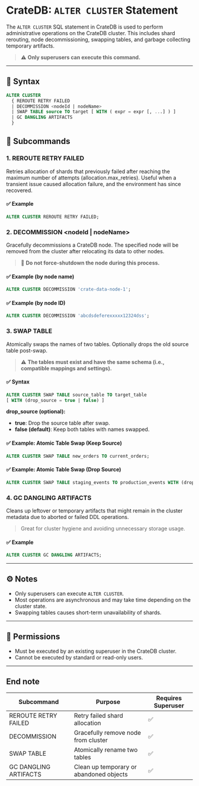 # CrateDB: `ALTER CLUSTER` Statement

The `ALTER CLUSTER` SQL statement in CrateDB is used to perform administrative operations on the CrateDB cluster. This includes shard rerouting, node decommissioning, swapping tables, and garbage collecting temporary artifacts.

> ⚠️ **Only superusers can execute this command.**

---

## 🧠 Syntax

```sql
ALTER CLUSTER
  { REROUTE RETRY FAILED
  | DECOMMISSION <nodeId | nodeName>
  | SWAP TABLE source TO target [ WITH ( expr = expr [, ...] ) ]
  | GC DANGLING ARTIFACTS
  }
```

## 🚀 Subcommands

### 1. REROUTE RETRY FAILED

Retries allocation of shards that previously failed after reaching the maximum number of attempts (allocation.max_retries). Useful when a transient issue caused allocation failure, and the environment has since recovered.

#### ✅ Example

```sql
ALTER CLUSTER REROUTE RETRY FAILED;
```

### 2. DECOMMISSION <nodeId | nodeName>

Gracefully decommissions a CrateDB node. The specified node will be removed from the cluster after relocating its data to other nodes.

> 🛑 **Do not force-shutdown the node during this process.**

#### ✅ Example (by node name)

```sql
ALTER CLUSTER DECOMMISSION 'crate-data-node-1';
```

#### ✅ Example (by node ID)

```sql
ALTER CLUSTER DECOMMISSION 'abcdsdeferexxxxx12324dss';
```

### 3. SWAP TABLE

Atomically swaps the names of two tables. Optionally drops the old source table post-swap.

> ⚠️ **The tables must exist and have the same schema (i.e., compatible mappings and settings).**

#### ✅ Syntax

```sql
ALTER CLUSTER SWAP TABLE source_table TO target_table
[ WITH (drop_source = true | false) ]
```
**drop_source (optional):**

- **true**: Drop the source table after swap.
- **false (default)**: Keep both tables with names swapped.

#### ✅ Example: Atomic Table Swap (Keep Source)

```sql
ALTER CLUSTER SWAP TABLE new_orders TO current_orders;
```

#### ✅ Example: Atomic Table Swap (Drop Source)

```sql
ALTER CLUSTER SWAP TABLE staging_events TO production_events WITH (drop_source = true);
```

### 4. GC DANGLING ARTIFACTS

Cleans up leftover or temporary artifacts that might remain in the cluster metadata due to aborted or failed DDL operations.

> Great for cluster hygiene and avoiding unnecessary storage usage.

#### ✅ Example

```sql
ALTER CLUSTER GC DANGLING ARTIFACTS;
```

---

## ⚙️ Notes

- Only superusers can execute `ALTER CLUSTER`.
- Most operations are asynchronous and may take time depending on the cluster state.
- Swapping tables causes short-term unavailability of shards.

---

## 🔐 Permissions

- Must be executed by an existing superuser in the CrateDB cluster.
- Cannot be executed by standard or read-only users.

---

## End note

| Subcommand                     | Purpose                                   | Requires Superuser |
|-------------------------------|-------------------------------------------|---------------------|
| REROUTE RETRY FAILED          | Retry failed shard allocation             | ✅                  |
| DECOMMISSION                   | Gracefully remove node from cluster       | ✅                  |
| SWAP TABLE                    | Atomically rename two tables              | ✅                  |
| GC DANGLING ARTIFACTS        | Clean up temporary or abandoned objects    | ✅                  |
